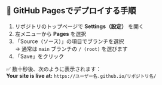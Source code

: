 ## 🚀 GitHub Pagesでデプロイする手順

1. リポジトリのトップページで **Settings（設定）** を開く  
2. 左メニューから **Pages** を選択  
3. 「Source（ソース）」の項目でブランチを選択  
   → 通常は `main` ブランチの `/ (root)` を選びます  
4. 「Save」をクリック  

✅ 数十秒後、次のように表示されます：  
**Your site is live at:** `https://ユーザー名.github.io/リポジトリ名/`
